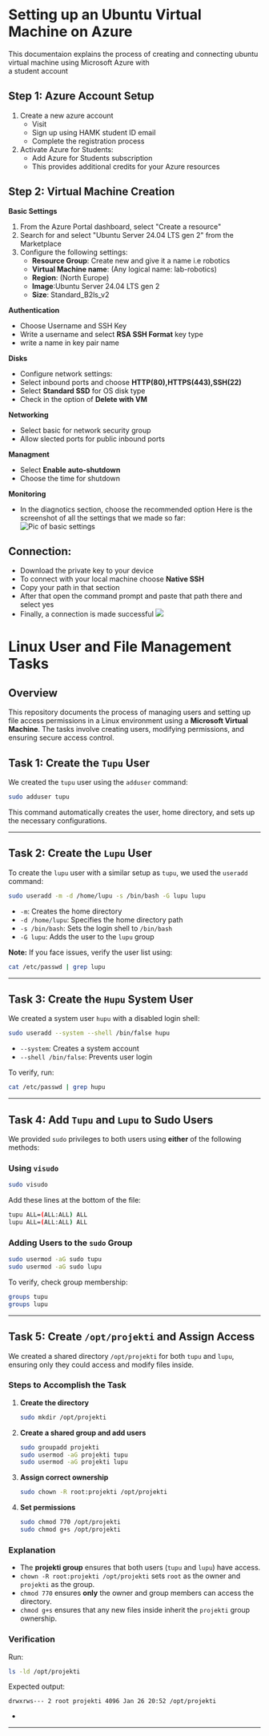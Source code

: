 # Setting up an Ubuntu Virtual Machine on Azure
This documentaion explains the process of creating and connecting ubuntu virtual machine using Microsoft Azure with  
a student account
## Step 1: Azure Account Setup
1. Create a new azure account
     - Visit [](Portal.azure.com)
     - Sign up using HAMK student ID email
     - Complete the registration process
2. Activate Azure for Students:
     - Add Azure for Students subscription
     - This provides additional credits for your Azure resources
## Step 2: Virtual Machine Creation
**Basic Settings**
1. From the Azure Portal dashboard, select "Create a resource"
2. Search for and select "Ubuntu Server 24.04 LTS gen 2" from the Marketplace
3. Configure the following settings:
     - **Resource Group**: Create new and give it a name i.e robotics
     - **Virtual Machine name**: (Any logical name: lab-robotics)
     - **Region**: (North Europe)
     - **Image**:Ubuntu Server 24.04 LTS gen 2
     - **Size**:  Standard_B2ls_v2

 **Authentication**
 - Choose Username and SSH Key
 - Write a username and select **RSA SSH Format** key type
 - write a name in  key pair name
   
 **Disks**
 - Configure network settings:
 - Select inbound ports and choose **HTTP(80),HTTPS(443),SSH(22)**
 - Select **Standard SSD** for OS disk type
 - Check in the option of **Delete with VM**

**Networking**
 - Select basic for network security group
 - Allow slected ports for public inbound ports

**Managment**
 - Select **Enable auto-shutdown**
 - Choose the time for shutdown

**Monitoring**
 - In the diagnotics section, choose the recommended option
Here is the screenshot of all the settings that we made so far:
![Pic of basic settings](https://github.com/FawazSalman/linux-management/blob/main/task1/images/azure2.png?raw=true)
## Connection: 
 - Download the private key to your device
 - To connect with your local machine choose **Native SSH**
 - Copy your path in that section
 - After that open the command prompt and paste that path there and select yes
 - Finally, a connection is made successful
![](https://github.com/FawazSalman/linux-management/blob/main/task1/images/azure3.png?raw=true)

# Linux User and File Management Tasks

## Overview
This repository documents the process of managing users and setting up file access permissions in a Linux environment using a **Microsoft Virtual Machine**. The tasks involve creating users, modifying permissions, and ensuring secure access control.

## Task 1: Create the `Tupu` User
We created the `tupu` user using the `adduser` command:
```bash
sudo adduser tupu
```
This command automatically creates the user, home directory, and sets up the necessary configurations.

---

## Task 2: Create the `Lupu` User
To create the `lupu` user with a similar setup as `tupu`, we used the `useradd` command:
```bash
sudo useradd -m -d /home/lupu -s /bin/bash -G lupu lupu
```
- `-m`: Creates the home directory
- `-d /home/lupu`: Specifies the home directory path
- `-s /bin/bash`: Sets the login shell to `/bin/bash`
- `-G lupu`: Adds the user to the `lupu` group

**Note:** If you face issues, verify the user list using:
```bash
cat /etc/passwd | grep lupu
```

---

## Task 3: Create the `Hupu` System User
We created a system user `hupu` with a disabled login shell:
```bash
sudo useradd --system --shell /bin/false hupu
```
- `--system`: Creates a system account
- `--shell /bin/false`: Prevents user login

To verify, run:
```bash
cat /etc/passwd | grep hupu
```

---

## Task 4: Add `Tupu` and `Lupu` to Sudo Users
We provided `sudo` privileges to both users using **either** of the following methods:

### Using `visudo`
```bash
sudo visudo
```
Add these lines at the bottom of the file:
```bash
tupu ALL=(ALL:ALL) ALL
lupu ALL=(ALL:ALL) ALL
```

### Adding Users to the `sudo` Group
```bash
sudo usermod -aG sudo tupu
sudo usermod -aG sudo lupu
```

To verify, check group membership:
```bash
groups tupu
groups lupu
```

---

## Task 5: Create `/opt/projekti` and Assign Access
We created a shared directory `/opt/projekti` for both `tupu` and `lupu`, ensuring only they could access and modify files inside.

### Steps to Accomplish the Task
1. **Create the directory**
   ```bash
   sudo mkdir /opt/projekti
   ```
2. **Create a shared group and add users**
   ```bash
   sudo groupadd projekti
   sudo usermod -aG projekti tupu
   sudo usermod -aG projekti lupu
   ```
3. **Assign correct ownership**
   ```bash
   sudo chown -R root:projekti /opt/projekti
   ```
4. **Set permissions**
   ```bash
   sudo chmod 770 /opt/projekti
   sudo chmod g+s /opt/projekti
   ```

### Explanation
- The **projekti group** ensures that both users (`tupu` and `lupu`) have access.
- `chown -R root:projekti /opt/projekti` sets `root` as the owner and `projekti` as the group.
- `chmod 770` ensures **only** the owner and group members can access the directory.
- `chmod g+s` ensures that any new files inside inherit the `projekti` group ownership.

### Verification
Run:
```bash
ls -ld /opt/projekti
```
Expected output:
```
drwxrws--- 2 root projekti 4096 Jan 26 20:52 /opt/projekti
```

-
---



